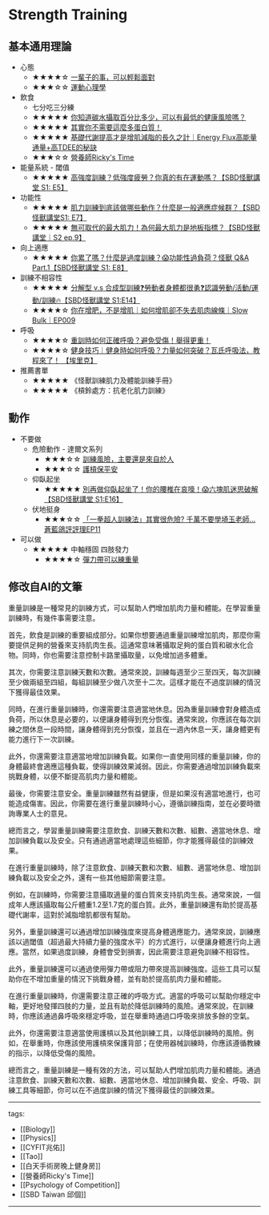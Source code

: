 # Strength Training


## 基本通用理論
* 心態
  * ★★★★☆ [一輩子的事，可以輕鬆面對](https://www.youtube.com/watch?v=6aPiiplJd5k)
  * ★★★☆☆ [運動心理學](/Knowledge/Science/Psychology/Sport%20Psychology)
* 飲食
  * 七分吃三分練
  * ★★★★★ [你知道碳水攝取百分比多少，可以有最低的健康風險嗎？](https://youtu.be/xqAo_9ZIhOY)
  * ★★★★★ [其實你不需要這麼多蛋白質！](https://www.youtube.com/watch?v=6cyWwGoLLok)
  * ★★★★★ [基礎代謝提高才是增肌減脂的長久之計｜Energy Flux高能量通量+高TDEE的秘訣](https://youtu.be/_gkLh2KpwKo)
  * ★★★☆☆ [營養師Ricky's Time](https://www.youtube.com/@RickysTime/videos)
* 能量系統 - 閾值
  * ★★★★★ [高強度訓練？低強度疲勞？你真的有在運動嗎？【SBD怪獸講堂 S1: E5】 ](https://youtu.be/lLI5-pbbn3w)
* 功能性
  * ★★★★★ [肌力訓練到底該做哪些動作？什麼是一般適應症候群？【SBD怪獸講堂S1: E7】](https://youtu.be/Y3i2eZ25E9o)
  * ★★★★★ [無可取代的最大肌力！為何最大肌力是地板指標？【SBD怪獸講堂｜S2 ep.9】](https://youtu.be/fgfVk_GtPMA)
* 向上適應
  * ★★★★★ [你累了嗎？什麼是過度訓練？😱功能性過負荷？怪獸 Q&A Part.1【SBD怪獸講堂 S1: E8】](https://youtu.be/AyboJhRDQy8)
* 訓練不相容性
  * ★★★★★ [分解型 v.s 合成型訓練❓勞動者身體都很勇❓認識勞動/活動/運動/訓練🔥【SBD怪獸講堂 S1:E14】](https://youtu.be/Sn3tAPMRWHw)
  * ★★★★☆ [你在增肥，不是增肌｜如何增肌卻不失去肌肉線條｜Slow Bulk｜EP009](https://www.youtube.com/watch?v=SkUBFMTu6b4)
* 呼吸
  * ★★★★☆ [重訓時如何正確呼吸？避免受傷！舉得更重！](https://www.youtube.com/watch?v=-RqGaejME8o)
  * ★★★★☆ [健身技巧｜健身時如何呼吸？力量如何突破？瓦氏呼吸法，教程來了！ 【埃里克】](https://www.youtube.com/watch?v=5H-qRkogLl8)
* 推薦書單
  * ★★★★★ 《怪獸訓練肌力及體能訓練手冊》
  * ★★★★★ 《槓鈴處方：抗老化肌力訓練》

## 動作

* 不要做
  * 危險動作 - 達爾文系列
    * ★★★☆☆ [訓練風險，主要還是來自於人](https://youtu.be/3KxAO6zhEyQ)
    * ★★★☆☆ [護槓保平安](https://youtu.be/FNyGpBzzfyk)
  * 仰臥起坐
    * ★★★★★ [別再做仰臥起坐了！你的腰椎在哀嚎！😱六塊肌迷思破解【SBD怪獸講堂 S1:E16】](https://www.youtube.com/watch?v=aXJSPmzsGKc)
  * 伏地挺身
    * ★★★☆☆ [「一拳超人訓練法」其實很危險? 千萬不要學埼玉老師...蒼藍鴿評評理EP11](https://www.youtube.com/watch?v=V1Pp1GlCRB8)
* 可以做 
  * ★★★★★ 中軸穩固 四肢發力
    * ★★★★☆ [彈力帶可以練重量](https://quantumnecro.blogspot.com/2021/06/blog-post.html)


## 修改自AI的文筆
重量訓練是一種常見的訓練方式，可以幫助人們增加肌肉力量和體能。在學習重量訓練時，有幾件事需要注意。

首先，飲食是訓練的重要組成部分。如果你想要通過重量訓練增加肌肉，那麼你需要提供足夠的營養來支持肌肉生長。這通常意味著攝取足夠的蛋白質和碳水化合物。同時，你也需要注意控制卡路里攝取量，以免增加過多體重。

其次，你需要注意訓練天數和次數。通常來說，訓練每週至少三至四天，每次訓練至少做兩組至四組，每組訓練至少做八次至十二次。這樣才能在不過度訓練的情況下獲得最佳效果。

同時，在進行重量訓練時，你還需要注意適當地休息。因為重量訓練會對身體造成負荷，所以休息是必要的，以便讓身體得到充分恢復。通常來說，你應該在每次訓練之間休息一段時間，讓身體得到充分恢復，並且在一週內休息一天，讓身體更有能力進行下一次訓練。

此外，你還需要注意適當地增加訓練負載。如果你一直使用同樣的重量訓練，你的身體最終會適應這種負載，使得訓練效果減弱。因此，你需要通過增加訓練負載來挑戰身體，以便不斷提高肌肉力量和體能。

最後，你需要注意安全。重量訓練雖然有益健康，但是如果沒有適當地進行，也可能造成傷害。因此，你需要在進行重量訓練時小心，遵循訓練指南，並在必要時徵詢專業人士的意見。

總而言之，學習重量訓練需要注意飲食、訓練天數和次數、組數、適當地休息、增加訓練負載以及安全。只有通過適當地處理這些細節，你才能獲得最佳的訓練效果。

在進行重量訓練時，除了注意飲食、訓練天數和次數、組數、適當地休息、增加訓練負載以及安全之外，還有一些其他細節需要注意。

例如，在訓練時，你需要注意攝取適量的蛋白質來支持肌肉生長。通常來說，一個成年人應該攝取每公斤體重1.2至1.7克的蛋白質。此外，重量訓練還有助於提高基礎代謝率，這對於減脂增肌都很有幫助。

另外，重量訓練還可以通過增加訓練強度來提高身體適應能力。通常來說，訓練應該以過閾值（超過最大持續力量的強度水平）的方式進行，以便讓身體進行向上適應。當然，如果過度訓練，身體會受到損害，因此需要注意避免訓練不相容性。

此外，重量訓練還可以通過使用彈力帶或阻力帶來提高訓練強度。這些工具可以幫助你在不增加重量的情況下挑戰身體，並有助於提高肌肉力量和體能。

在進行重量訓練時，你還需要注意正確的呼吸方式。適當的呼吸可以幫助你穩定中軸，更好地發揮四肢的力量，並且有助於降低訓練時的風險。通常來說，在訓練時，你應該通過鼻呼吸來穩定呼吸，並在舉重時通過口呼吸來排放多餘的空氣。

此外，你還需要注意適當使用護槓以及其他訓練工具，以降低訓練時的風險。例如，在舉重時，你應該使用護槓來保護背部；在使用器械訓練時，你應該遵循教練的指示，以降低受傷的風險。

總而言之，重量訓練是一種有效的方法，可以幫助人們增加肌肉力量和體能。通過注意飲食、訓練天數和次數、組數、適當地休息、增加訓練負載、安全、呼吸、訓練工具等細節，你可以在不過度訓練的情況下獲得最佳的訓練效果。


---
tags:
  - [[Biology]]
  - [[Physics]]
  - [[CYFIT兆佑]]
  - [[Tao]]
  - [[白天手術房晚上健身房]]
  - [[營養師Ricky's Time]]
  - [[Psychology of Competition]]
  - [[SBD Taiwan 邱個]]
  
---